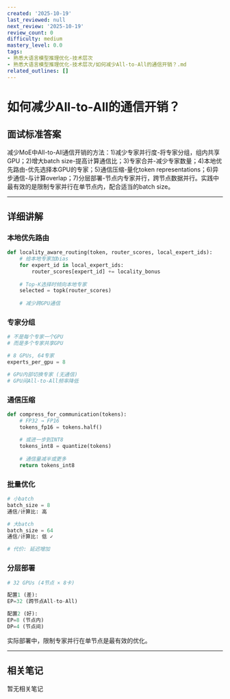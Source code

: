 ```yaml
---
created: '2025-10-19'
last_reviewed: null
next_review: '2025-10-19'
review_count: 0
difficulty: medium
mastery_level: 0.0
tags:
- 熟悉大语言模型推理优化-技术层次
- 熟悉大语言模型推理优化-技术层次/如何减少All-to-All的通信开销？.md
related_outlines: []
---
```

# 如何减少All-to-All的通信开销？

## 面试标准答案

减少MoE中All-to-All通信开销的方法：1)减少专家并行度-将专家分组，组内共享GPU；2)增大batch size-提高计算通信比；3)专家合并-减少专家数量；4)本地优先路由-优先选择本GPU的专家；5)通信压缩-量化token representations；6)异步通信-与计算overlap；7)分层部署-节点内专家并行，跨节点数据并行。实践中最有效的是限制专家并行在单节点内，配合适当的batch size。

---

## 详细讲解

### 本地优先路由

```python
def locality_aware_routing(token, router_scores, local_expert_ids):
    # 给本地专家加bias
    for expert_id in local_expert_ids:
        router_scores[expert_id] += locality_bonus
    
    # Top-K选择时倾向本地专家
    selected = topk(router_scores)
    
    # 减少跨GPU通信
```

### 专家分组

```python
# 不是每个专家一个GPU
# 而是多个专家共享GPU

# 8 GPUs, 64专家
experts_per_gpu = 8

# GPU内部切换专家 (无通信)
# GPU间All-to-All频率降低
```

### 通信压缩

```python
def compress_for_communication(tokens):
    # FP32 → FP16
    tokens_fp16 = tokens.half()
    
    # 或进一步到INT8
    tokens_int8 = quantize(tokens)
    
    # 通信量减半或更多
    return tokens_int8
```

### 批量优化

```python
# 小batch
batch_size = 8
通信/计算比: 高

# 大batch
batch_size = 64
通信/计算比: 低 ✓

# 代价: 延迟增加
```

### 分层部署

```python
# 32 GPUs (4节点 × 8卡)

配置1 (差):
EP=32 (跨节点All-to-All)

配置2 (好):
EP=8 (节点内)
DP=4 (节点间)
```

实际部署中，限制专家并行在单节点是最有效的优化。


---

## 相关笔记
<!-- 自动生成 -->

暂无相关笔记

